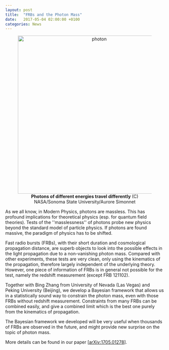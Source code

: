 ```yaml
---
layout: post
title:  "FRBs and the Photon Mass"
date:   2017-05-04 02:00:00 +0100
categories: News
---
```


<figure>
<center>
<img src="https://cdn-images-1.medium.com/max/2000/0*t8DwSxJJD4NExuK2." align="middle" alt="photon" style="width: 500px;"/></center>
<figcaption><center><b>Photons of different energies travel differently</b> (C) NASA/Sonoma State University/Aurore Simonnet</center></figcaption>
</figure>

As we all know, in Modern Physics, photons are massless. This has profound
implications for theoretical physics (esp. for quantum field theories).  Tests
of the ''masslessness'' of photons probe new physics beyond the standard model
of particle physics. If photons are found massive, the paradigm of physics has
to be shifted.

Fast radio bursts (FRBs), with their short duration and cosmological
propagation distance, are superb objects to look into the possible effects in
the light propagation due to a non-vanishing photon mass. Compared with other
experiments, these tests are very clean, only using the kinematics of the
propagation, therefore largely independent of the underlying theory. However,
one piece of information of FRBs is in general not possible for the test,
namely the redshift measurement (except FRB 121102). 

Together with Bing Zhang from University of Nevada (Las Vegas) and Peking
University (Beijing), we develop a Bayesian framework that allows us in a
statistically sound way to constrain the photon mass, even with those FRBs
without redshift measurement. Constraints from many FRBs can be combined
easily, and give a combined limit which is the best one purely from the
kinematics of propagation.  

The Bayesian framework we developed will be very useful when thousands of FRBs
are observed in the future, and might provide new surprise on the topic of
photon mass.

More details can be found in our paper [[arXiv:1705.01278](https://arxiv.org/abs/1705.01278)].


